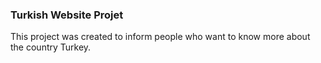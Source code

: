 

<h3>Turkish Website Projet</h3>

<p>This project was created to inform people who want to know more about the country Turkey.</p>

